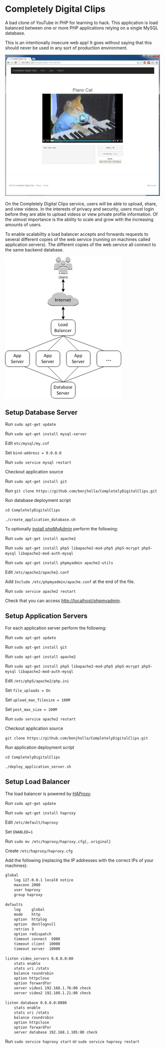 # Completely Digital Clips
A bad clone of YouTube in PHP for learning to hack.  This application is load balanced between one or more PHP applications relying on a single MySQL database.

This is an intentionally insecure web app!  It goes without saying that this should never be used in any sort of production environment.

![Teaser Screenshot](teaser.png)

On the Completely Digital Clips service, users will be able to upload, share, and view videos.  In the interests of privacy and security, users must login before they are able to upload videos or view private profile information.  Of the utmost importance is the ability to scale and grow with the increasing amounts of users.

To enable scalability a load balancer accepts and forwards requests to several different copies of the web service (running on machines called application servers).  The different copies of the web service all connect to the same backend database.

![Architecture Diagram](architecture.png)

## Setup Database Server

Run `sudo apt-get update`

Run `sudo apt-get install mysql-server`

Edit `etc/mysql/my.cnf`

Set `bind-address = 0.0.0.0`

Run `sudo service mysql restart`

Checkout application source

Run `sudo apt-get install git`

Run `git clone https://github.com/benjholla/CompletelyDigitalClips.git`

Run database deployment script

`cd CompletelyDigitalClips`

`./create_application_database.sh`

To optionally [install phpMyAdmin](https://www.digitalocean.com/community/tutorials/how-to-install-and-secure-phpmyadmin-on-ubuntu-12-04) perform the following:

Run `sudo apt-get install apache2`

Run `sudo apt-get install php5 libapache2-mod-php5 php5-mcrypt php5-mysql libapache2-mod-auth-mysql`

Run `sudo apt-get install phpmyadmin apache2-utils`

Edit `/etc/apache2/apache2.conf`

Add `Include /etc/phpmyadmin/apache.conf` at the end of the file.

Run `sudo service apache2 restart`

Check that you can access [http://localhost/phpmyadmin](http://localhost/phpmyadmin).

## Setup Application Servers

For each application server perform the following:

Run `sudo apt-get update`

Run `sudo apt-get install git`

Run `sudo apt-get install apache2`

Run `sudo apt-get install php5 libapache2-mod-php5 php5-mcrypt php5-mysql libapache2-mod-auth-mysql`

Edit `/etc/php5/apache2/php.ini`

Set `file_uploads = On`

Set `upload_max_filesize = 100M`

Set `post_max_size = 100M`

Run `sudo service apache2 restart`

Checkout application source

`git clone https://github.com/benjholla/CompletelyDigitalClips.git`

Run application deployment script

`cd CompletelyDigitalClips`

`./deploy_application_server.sh`

## Setup Load Balancer

The load balancer is powered by [HAProxy](https://www.digitalocean.com/community/tutorials/how-to-use-haproxy-to-set-up-http-load-balancing-on-an-ubuntu-vps).

Run `sudo apt-get update`

Run `sudo apt-get install haproxy`

Edit `/etc/default/haproxy`

Set `ENABLED=1`

Run `sudo mv /etc/haproxy/haproxy.cfg{,.original}`

Create `/etc/haproxy/haproxy.cfg`

Add the following (replacing the IP addresses with the correct IPs of your machines):

	global
	    log 127.0.0.1 local0 notice
	    maxconn 2000
	    user haproxy
	    group haproxy
	
	defaults
	    log     global
	    mode    http
	    option  httplog
	    option  dontlognull
	    retries 3
	    option redispatch
	    timeout connect  5000
	    timeout client  10000
	    timeout server  10000
	
	listen video_servers 0.0.0.0:80
	    stats enable
	    stats uri /stats
	    balance roundrobin
	    option httpclose
	    option forwardfor
	    server video1 192.168.1.76:80 check
	    server video2 192.168.1.21:80 check
	
	listen database 0.0.0.0:8080
	    stats enable
	    stats uri /stats
	    balance roundrobin
	    option httpclose
	    option forwardfor
	    server database 192.168.1.105:80 check

Run `sudo service haproxy start` or `sudo service haproxy restart`
